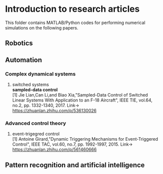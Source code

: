 # Introduction to research articles

This folder contains MATLAB/Python codes for performing numerical simulations on the following papers. 

## Robotics

## Automation
### Complex dynamical systems
1. switched systems <br>
**sampled-data control** <br>
[1] Jie Lian,Can Li,and Biao Xia,"Sampled-Data Control of Switched Linear Systems With Application to an F-18 Aircraft", IEEE TIE, vol.64, no.2, pp. 1332-1340, 2017.
Link-> https://zhuanlan.zhihu.com/p/536130026


### Advanced control theory
1. event-trigegred control <br>
[1] Antoine Girard,"Dynamic Triggering Mechanisms for Event-Triggered Control", IEEE TAC, vol.60, no.7, pp. 1992-1997, 2015.
Link-> https://zhuanlan.zhihu.com/p/561460666

## Pattern recognition and artificial intelligence
